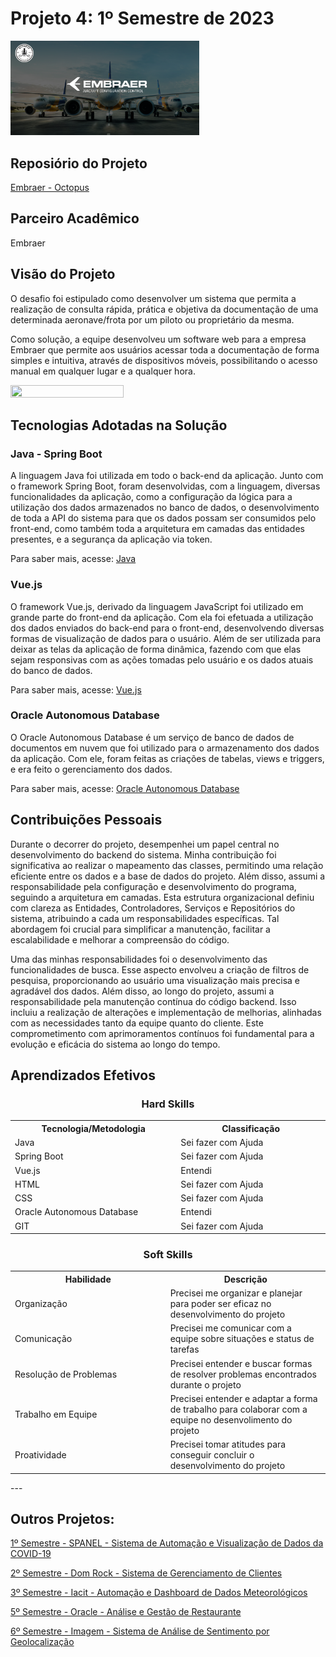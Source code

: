 # Projeto 4: 1º Semestre de 2023 

<img src="https://github.com/octopusBD/apiEmbraer4-sem/blob/b92089563bafd98ceac265983ccba1574dacab6e/Imagens%20documentacao/doc/inicial.png" width="60%" height="55%">


## Reposiório do Projeto

[Embraer - Octopus](https://github.com/octopusBD/apiEmbraer4-sem)


## Parceiro Acadêmico

Embraer


## Visão do Projeto

O desafio foi estipulado como desenvolver um sistema que permita a realização de consulta rápida, prática e objetiva da documentação de uma determinada aeronave/frota por um piloto ou proprietário da mesma.

Como solução, a equipe desenvolveu um software web para a empresa Embraer que permite aos usuários acessar toda a documentação de forma simples e intuitiva, através de dispositivos móveis, possibilitando o acesso manual em qualquer lugar e a qualquer hora.

<img src="./Midia/embraer_aplicacao.gif" width="60%" height="55%">


## Tecnologias Adotadas na Solução

### Java - Spring Boot

A linguagem Java foi utilizada em todo o back-end da aplicação. Junto com o framework Spring Boot, foram desenvolvidas, com a linguagem, diversas funcionalidades da aplicação, como a configuração da lógica para a utilização dos dados armazenados no banco de dados, o desenvolvimento de toda a API do sistema para que os dados possam ser consumidos pelo front-end, como também toda a arquitetura em camadas das entidades presentes, e a segurança da aplicação via token.  

Para saber mais, acesse: [Java](https://www.java.com)

### Vue.js

O framework Vue.js, derivado da linguagem JavaScript foi utilizado em grande parte do front-end da aplicação. Com ela foi efetuada a utilização dos dados enviados do back-end para o front-end, desenvolvendo diversas formas de visualização de dados para o usuário. Além de ser utilizada para deixar as telas da aplicação de forma dinâmica, fazendo com que elas sejam responsivas com as ações tomadas pelo usuário e os dados atuais do banco de dados.

Para saber mais, acesse: [Vue.js](https://vuejs.org)

### Oracle Autonomous Database

O Oracle Autonomous Database é um serviço de banco de dados de documentos em nuvem que foi utilizado para o armazenamento dos dados da aplicação. Com ele, foram feitas as criações de tabelas, views e triggers, e era feito o gerenciamento dos dados.

Para saber mais, acesse: [Oracle Autonomous Database](https://www.oracle.com/autonomous-database/)


## Contribuições Pessoais

Durante o decorrer do projeto, desempenhei um papel central no desenvolvimento do backend do sistema. Minha contribuição foi significativa ao realizar o mapeamento das classes, permitindo uma relação eficiente entre os dados e a base de dados do projeto. Além disso, assumi a responsabilidade pela configuração e desenvolvimento do programa, seguindo a arquitetura em camadas. Esta estrutura organizacional definiu com clareza as Entidades, Controladores, Serviços e Repositórios do sistema, atribuindo a cada um responsabilidades específicas. Tal abordagem foi crucial para simplificar a manutenção, facilitar a escalabilidade e melhorar a compreensão do código.

Uma das minhas responsabilidades foi o desenvolvimento das funcionalidades de busca. Esse aspecto envolveu a criação de filtros de pesquisa, proporcionando ao usuário uma visualização mais precisa e agradável dos dados. Além disso, ao longo do projeto, assumi a responsabilidade pela manutenção contínua do código backend. Isso incluiu a realização de alterações e implementação de melhorias, alinhadas com as necessidades tanto da equipe quanto do cliente. Este comprometimento com aprimoramentos contínuos foi fundamental para a evolução e eficácia do sistema ao longo do tempo.


## Aprendizados Efetivos

<h3 align="center"> Hard Skills </h3>

<table align="center">
    <tr>
      <th width="300px">Tecnologia/Metodologia</th>
      <th width="300px">Classificação</th>
    </tr>
    <tr>
      <td>Java</td>
      <td>Sei fazer com Ajuda</td>
    </tr>
    <tr>
      <td>Spring Boot</td>
      <td>Sei fazer com Ajuda</td>
    </tr>
    <tr>
      <td>Vue.js</td>
      <td>Entendi</td>
    </tr>
    <tr>
      <td>HTML</td>
      <td>Sei fazer com Ajuda</td>
    </tr>
    <tr>
      <td>CSS</td>
      <td>Sei fazer com Ajuda</td>
    </tr>
    <tr>
      <td>Oracle Autonomous Database</td>
      <td>Entendi</td>
    </tr>
    <tr>
      <td>GIT</td>
      <td>Sei fazer com Ajuda</td>
    </tr>
</table>

<h3 align="center"> Soft Skills </h3>

<table align="center">
    <tr>
      <th width="300px">Habilidade</th>
      <th width="300px">Descrição</th>
    </tr>
    <tr>
      <td>Organização</td>
      <td>Precisei me organizar e planejar para poder ser eficaz no desenvolvimento do projeto</td>
    </tr>
    <tr>
      <td>Comunicação</td>
      <td>Precisei me comunicar com a equipe sobre situações e status de tarefas</td>
    </tr>
    <tr>
      <td>Resolução de Problemas</td>
      <td>Precisei entender e buscar formas de resolver problemas encontrados durante o projeto</td>
    </tr>
    <tr>
      <td>Trabalho em Equipe</td>
      <td>Precisei entender e adaptar a forma de trabalho para colaborar com a equipe no desenvolimento do projeto</td>
    </tr>
    <tr>
      <td>Proatividade</td>
      <td>Precisei tomar atitudes para conseguir concluir o desenvolvimento do projeto</td>
    </tr>
</table>
---

## Outros Projetos:

[1º Semestre - SPANEL - Sistema de Automação e Visualização de Dados da COVID-19 ](https://github.com/tiagocamillo/Portfolio-Banco-de-Dados/blob/develop/Projetos/1%20Semestre.md)

[2º Semestre - Dom Rock - Sistema de Gerenciamento de Clientes](https://github.com/tiagocamillo/Portfolio-Banco-de-Dados/blob/develop/Projetos/2%20Semestre.md)

[3º Semestre - Iacit - Automação e Dashboard de Dados Meteorológicos](https://github.com/tiagocamillo/Portfolio-Banco-de-Dados/blob/develop/Projetos/3%20Semestre.md)

[5º Semestre - Oracle - Análise e Gestão de Restaurante](https://github.com/tiagocamillo/Portfolio-Banco-de-Dados/blob/develop/Projetos/5%20Semestre.md)

[6º Semestre - Imagem - Sistema de Análise de Sentimento por Geolocalização](https://github.com/tiagocamillo/Portfolio-Banco-de-Dados/blob/develop/Projetos/6%20Semestre.md)
